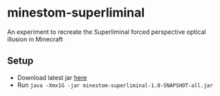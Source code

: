 # minestom-superliminal
An experiment to recreate the Superliminal forced perspective optical illusion in Minecraft 

## Setup

- Download latest
  jar [here](https://github.com/emortaldev/minestom-superliminal/releases/latest/download/minestom-superliminal-1.0-SNAPSHOT-all.jar)
- Run `java -Xmx1G -jar minestom-superliminal-1.0-SNAPSHOT-all.jar`

